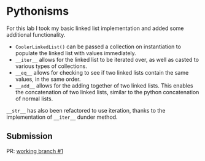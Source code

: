 # Pythonisms

For this lab I took my basic linked list implementation and added some additional functionality.

* `CoolerLinkedList()` can be passed a collection on instantiation to populate the linked list with values immediately.
* `__iter__` allows for the linked list to be iterated over, as well as casted to various types of collections.
* `__eq__` allows for checking to see if two linked lists contain the same values, in the same order.
* `__add__` allows for the adding together of two linked lists. This enables the concatenation of two linked lists, similar to the python concatenation of normal lists.

`__str__` has also been refactored to use iteration, thanks to the implementation of `__iter__` dunder method.

## Submission

PR: [working branch #1](https://github.com/jstreifel-33/pythonisms/pull/1)